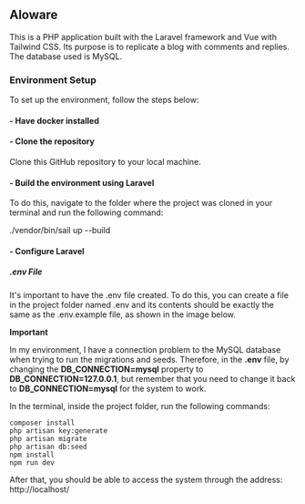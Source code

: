 ## Aloware

This is a PHP application built with the Laravel framework and Vue with Tailwind CSS. Its purpose is to replicate a blog with comments and replies.
The database used is MySQL.

### Environment Setup

To set up the environment, follow the steps below:

#### - Have docker installed
#### - Clone the repository
Clone this GitHub repository to your local machine.
#### - Build the environment using Laravel
To do this, navigate to the folder where the project was cloned in your terminal and run the following command:

  ./vendor/bin/sail up --build
  
#### - Configure Laravel
##### .env File
It's important to have the .env file created. To do this, you can create a file in the project folder named .env and its contents should be exactly the same as the .env.example file, as shown in the image below.

**Important**

In my environment, I have a connection problem to the MySQL database when trying to run the migrations and seeds. Therefore, in the **.env** file, by changing the **DB_CONNECTION=mysql** property to **DB_CONNECTION=127.0.0.1**, but remember that you need to change it back to **DB_CONNECTION=mysql** for the system to work.

In the terminal, inside the project folder, run the following commands:

    composer install
    php artisan key:generate
    php artisan migrate
    php artisan db:seed 
    npm install
    npm run dev
    
After that, you should be able to access the system through the address: http://localhost/
